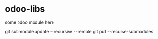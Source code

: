 # odoo-libs
some odoo module here

git submodule update --recursive --remote
git pull --recurse-submodules
